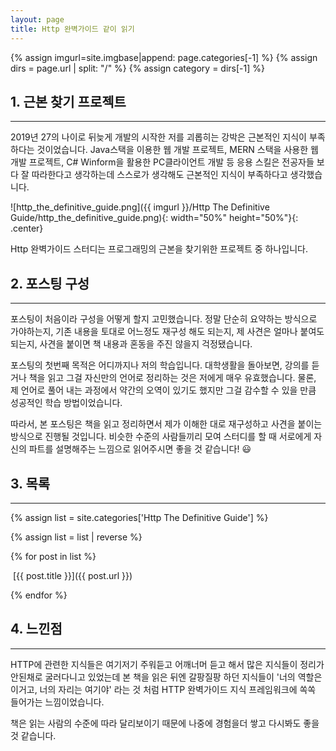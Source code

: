 ```yaml
---
layout: page
title: Http 완벽가이드 같이 읽기
---
```


{% assign imgurl=site.imgbase|append: page.categories[-1] %}
{% assign dirs = page.url | split: "/" %}
{% assign category = dirs[-1] %}

## 1. 근본 찾기 프로젝트

---

 2019년 27의 나이로 뒤늦게 개발의 시작한 저를 괴롭히는 강박은 근본적인 지식이 부족하다는 것이었습니다. Java스택을 이용한 웹 개발 프로젝트, MERN 스택을 사용한 웹 개발 프로젝트, C# Winform을 활용한 PC클라이언트 개발 등 응용 스킬은 전공자들 보다 잘 따라한다고 생각하는데 스스로가 생각해도 근본적인 지식이 부족하다고 생각했습니다. 

![http_the_definitive_guide.png]({{ imgurl }}/Http The Definitive Guide/http_the_definitive_guide.png){: width="50%" height="50%"}{: .center}

 Http 완벽가이드 스터디는 프로그래밍의 근본을 찾기위한 프로젝트 중 하나입니다.

## 2. 포스팅 구성

---

 포스팅이 처음이라 구성을 어떻게 할지 고민했습니다. 정말 단순히 요약하는 방식으로 가야하는지, 기존 내용을 토대로 어느정도 재구성 해도 되는지, 제 사견은 얼마나 붙여도 되는지, 사견을 붙이면 책 내용과 혼동을 주진 않을지 걱정됐습니다.

 포스팅의 첫번째 목적은 어디까지나 저의 학습입니다. 대학생활을 돌아보면, 강의를 듣거나 책을 읽고 그걸 자신만의 언어로 정리하는 것은 저에게 매우 유효했습니다. 물론, 제 언어로 풀어 내는 과정에서 약간의 오역이 있기도 했지만 그걸 감수할 수 있을 만큼 성공적인 학습 방법이었습니다.

 따라서, 본 포스팅은 책을 읽고 정리하면서 제가 이해한 대로 재구성하고 사견을 붙이는 방식으로 진행될 것입니다. 비슷한 수준의 사람들끼리 모여 스터디를 할 때 서로에게 자신의 파트를 설명해주는 느낌으로 읽어주시면 좋을 것 같습니다! :smiley: 



##  3. 목록

---

{% assign list = site.categories['Http The Definitive Guide'] %}

{% assign list = list | reverse %}

{% for post in list %}

​	[{{ post.title }}]({{ post.url }})

{% endfor  %}





## 4. 느낀점

---

 HTTP에 관련한 지식들은 여기저기 주워듣고 어깨너머 듣고 해서 많은 지식들이 정리가 안된채로 굴러다니고 있었는데 본 책을 읽은 뒤엔 갈팡질팡 하던 지식들이 '너의 역할은 이거고, 너의 자리는 여기야' 라는 것 처럼 HTTP 완벽가이드 지식 프레임워크에 쏙쏙 들어가는 느낌이었습니다.

 책은 읽는 사람의 수준에 따라 달리보이기 때문에 나중에 경험을더 쌓고 다시봐도 좋을 것 같습니다.